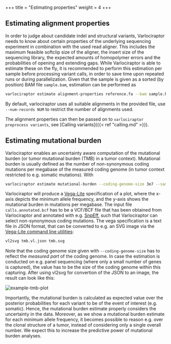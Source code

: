 +++
title = "Estimating properties"
weight = 4
+++

## Estimating alignment properties

In order to judge about candidate indel and structural variants, Varlociraptor needs to know about certain properties of the underlying sequencing experiment in combination with the used read aligner.
This includes the maximum feasible softclip size of the aligner, the insert size of the sequencing library, the expected amounts of homopolymer errors and the probabilities of opening and extending gaps.
While Varlociraptor is able to estimate these on the fly, it is recommended to perform this estimation per sample before processing variant calls, in order to save time upon repeated runs or during parallelization.
Given that the sample is given as a sorted (by position) BAM file `sample.bam`, estimation can be performed as

```bash
varlociraptor estimate alignment-properties reference.fa --bam sample.bam > sample.alignment-properties.json
```

By default, varlociraptor uses all suitable alignments in the provided file, use `--num-records NUM` to restrict the number of alignments used.

The alignment properties can then be passed on to `varlociraptor preprocess variants`, see [Calling variants]({{< ref "calling.md" >}}).

## Estimating mutational burden

Varlociraptor enables an uncertainty aware computation of the mutational burden (or tumor mutational burden (TMB) in a tumor context).
Mutational burden is usually defined as the number of non-synonymous coding mutations per megabase of the measured coding genome (in tumor context restricted to e.g. somatic mutations).
With

```bash
varlociraptor estimate mutational-burden --coding-genome-size 3e7 --sample tumor ---events SOMATIC_TUMOR < calls.annotated.bcf > tmb.vl.json
```

Varlociraptor will produce a [Vega-Lite](https://vega.github.io/vega-lite) specification of a plot, where the x-axis depicts the 
minimum allele frequency, and the y-axis shows the mutational burden in mutations per megabase.
The input file `calls.annotated.bcf` has to be a VCF/BCF file that has been obtained from Varlociraptor and annotated with e.g. [SnpEff](http://snpeff.sourceforge.net), such that Varlociraptor can select non-synonymous coding mutations.
The vega specification is a text file in JSON format, that can be converted to e.g. an SVG image via the [Vega-Lite command line utilities](https://anaconda.org/conda-forge/vega-lite-cli):

```bash
vl2svg tmb.vl.json tmb.svg
```

Note that the coding genome size given with `--coding-genome-size` has to reflect the *measured part* of the coding genome.
In case the estimation is conducted on e.g. panel sequencing (where only a small number of genes is captured), the value has 
to be the size of the coding genome within this capturing.
After using vl2svg for convertion of the JSON to an image, the result can look like this:

![example-tmb-plot](../tmb.svg)

Importantly, the mutational burden is calculated as expected value over the posterior probabilities for each variant to be of the event of interest (e.g. somatic).
Hence, the mutational burden estimate properly considers the uncertainty in the data.
Moreover, as we show a mutational burden estimate for each minimum allele frequency, it becomes possible to reason e.g. over the clonal structure 
of a tumor, instead of considering only a single overall number. We expect this to increase the predictive power of
mutational burden analyses.
